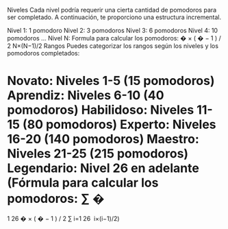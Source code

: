 Niveles
Cada nivel podría requerir una cierta cantidad de pomodoros para ser completado. A continuación, te proporciono una estructura incremental.

Nivel 1: 1 pomodoro
Nivel 2: 3 pomodoros
Nivel 3: 6 pomodoros
Nivel 4: 10 pomodoros
...
Nivel N: Formula para calcular los pomodoros: 
�
×
(
�
−
1
)
/
2
N×(N−1)/2
Rangos
Puedes categorizar los rangos según los niveles y los pomodoros completados:

Novato: Niveles 1-5 (15 pomodoros)
Aprendiz: Niveles 6-10 (40 pomodoros)
Habilidoso: Niveles 11-15 (80 pomodoros)
Experto: Niveles 16-20 (140 pomodoros)
Maestro: Niveles 21-25 (215 pomodoros)
Legendario: Nivel 26 en adelante (Fórmula para calcular los pomodoros: 
∑
�
=
1
26
�
×
(
�
−
1
)
/
2
∑ 
i=1
26
​
 i×(i−1)/2)


